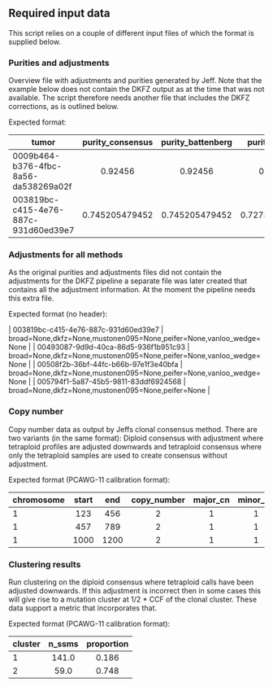 ## 


## Required input data
This script relies on a couple of different input files of which the format is supplied below.

### Purities and adjustments
Overview file with adjustments and purities generated by Jeff. Note that the example below does not contain the DKFZ output as at the time that was not available. The script therefore needs another file that includes the DKFZ corrections, as is outlined below.

Expected format:

| tumor  |  purity\_consensus  |  purity\_battenberg | purity\_median | purity\_mean | methods | corrections | uncorrected\_purities | corrected\_purities | uncorrected\_purities\_stdev |   corrected\_purities\_stdev |  genome\_consensus\_proportion |
|--------|:--------:|:--------:|:--------:|:--------:|:--------:|:--------:|:--------:|:--------:|:--------:|:--------:|:--------:|
| 0009b464-b376-4fbc-8a56-da538269a02f |   0.92456  |  0.92456  |  0.88865  |  0.89374  |  broad,mustonen095,peifer,vanloo_wedge  |  None,None,None,None | 0.87312493848,0.8873,0.89,0.92456  |  0.87312493848,0.8873,0.89,0.92456  |  0.018909747526  |  0.018909747526  |  0.131110216084 |
| 003819bc-c415-4e76-887c-931d60ed39e7  |  0.745205479452 |   0.745205479452  |  0.727802739726 |   0.70978577948   | broad,mustonen095,peifer,vanloo_wedge | None,None,None,None |   0.609391638466,0.7104,0.774146,0.745205479452  |  0.609391638466,0.7104,0.774146,0.745205479452  |  0.0622015955348  |  0.0622015955348 |  0.828143348583 |

### Adjustments for all methods
As the original purities and adjustments files did not contain the adjustments for the DKFZ pipeline a separate file was later created that contains all the adjustment information. At the moment the pipeline needs this extra file.

Expected format (no header):

| 003819bc-c415-4e76-887c-931d60ed39e7  |  broad=None,dkfz=None,mustonen095=None,peifer=None,vanloo_wedge=None |
| 00493087-9d9d-40ca-86d5-936f1b951c93  |  broad=None,dkfz=None,mustonen095=None,peifer=None,vanloo_wedge=None |
| 00508f2b-36bf-44fc-b66b-97e1f3e40bfa  |  broad=None,dkfz=None,mustonen095=None,peifer=None,vanloo_wedge=None |
| 005794f1-5a87-45b5-9811-83ddf6924568  |  broad=None,dkfz=None,mustonen095=None,peifer=None |

### Copy number
Copy number data as output by Jeffs clonal consensus method. There are two variants (in the same format): Diploid consensus with adjustment where tetraploid profiles are adjusted downwards and tetraploid consensus where only the tetraploid samples are used to create consensus without adjustment.

Expected format (PCAWG-11 calibration format):

| chromosome  |    start  | end   |  copy\_number   |  major\_cn    |    minor\_cn    |    clonal\_frequency |
|-----------|:-----------:|:-----------:|:-----------:|:-----------:|:-----------:|:-----------:|
| 1   |    123 | 456 | 2  |     1   |    1    |   1.0 |
| 1   |    457 | 789 |  2  |     1    |   1    |   1.0 |
| 1   |    1000   |     1200    |    2  |     1   |    1    |   1.0 |

### Clustering results
Run clustering on the diploid consensus where tetraploid calls have been adjusted downwards. If this adjustment is incorrect then in some cases this will give rise to a mutation cluster at 1/2 * CCF of the clonal cluster. These data support a metric that incorporates that.

Expected format (PCAWG-11 calibration format):

| cluster | n_ssms | proportion |
|---------|:------:|:----------:|
| 1 | 141.0 | 0.186 |
| 2 | 59.0 | 0.748 |